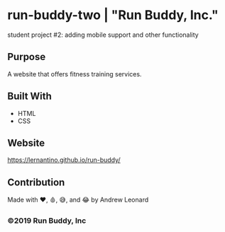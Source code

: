 # run-buddy-two | "Run Buddy, Inc."
student project #2: adding mobile support and other functionality

## Purpose
A website that offers fitness training services.

## Built With
* HTML
* CSS

## Website
https://lernantino.github.io/run-buddy/

## Contribution
Made with ❤️, 🩸, 😅, and 😂 by Andrew Leonard

### ©️2019 Run Buddy, Inc 
